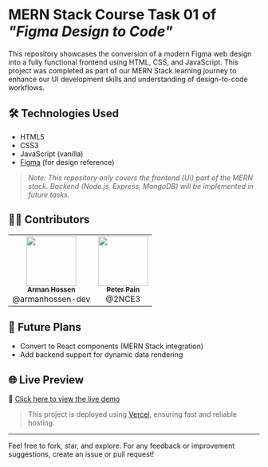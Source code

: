 # MERN Stack Course Task 01 of  *"Figma Design to Code"*

This repository showcases the conversion of a modern Figma web design into a fully functional frontend using HTML, CSS, and JavaScript. This project was completed as part of our MERN Stack learning journey to enhance our UI development skills and understanding of design-to-code workflows.

## 🛠️ Technologies Used

- HTML5  
- CSS3  
- JavaScript (vanilla)  
- [Figma](https://www.figma.com/) (for design reference)

> _Note: This repository only covers the frontend (UI) part of the MERN stack. Backend (Node.js, Express, MongoDB) will be implemented in future tasks._

## 👨‍💻 Contributors

<table>
  <tr>
    <td align="center"><a href="https://github.com/armanhossen-dev"><img src="https://avatars.githubusercontent.com/armanhossen-dev" width="100px;" alt=""/><br /><sub><b>Arman Hossen</b></sub></a><br />@armanhossen-dev</td>
    <td align="center"><a href="https://github.com/2NCE3"><img src="https://avatars.githubusercontent.com/2NCE3" width="100px;" alt=""/><br /><sub><b>Peter Pain</b></sub></a><br />@2NCE3</td>
  </tr>
</table>

<!-- 
## 🧠 Learning Outcomes

- Hands-on experience with frontend implementation from design mockups
- Better understanding of layout techniques (Flexbox, Grid)
- Practice with responsive design for multiple screen sizes
- Collaboration using GitHub workflow 
-->

## 📌 Future Plans
- Convert to React components (MERN Stack integration)
- Add backend support for dynamic data rendering

## 🌐 Live Preview

🔗 [Click here to view the live demo](https://figma-design-to-code.vercel.app/)

> This project is deployed using [Vercel](https://vercel.com/), ensuring fast and reliable hosting.

---

Feel free to fork, star, and explore. For any feedback or improvement suggestions, create an issue or pull request!

